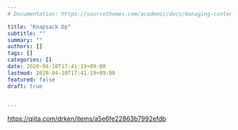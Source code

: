 ```yaml
---
# Documentation: https://sourcethemes.com/academic/docs/managing-content/

title: "Knapsack Dp"
subtitle: ""
summary: ""
authors: []
tags: []
categories: []
date: 2020-04-10T17:41:19+09:00
lastmod: 2020-04-10T17:41:19+09:00
featured: false
draft: true


---
```


https://qiita.com/drken/items/a5e6fe22863b7992efdb